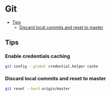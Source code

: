 # Git

<!-- vim-markdown-toc GFM -->
* [Tips](#tips)
    * [Discard local commits and reset to master](#discard-local-commits-and-reset-to-master)

<!-- vim-markdown-toc -->

## Tips

### Enable credentials caching

```bash
git config --global credential.helper cache
```

### Discard local commits and reset to master

```bash
git reset --hard origin/master
```
